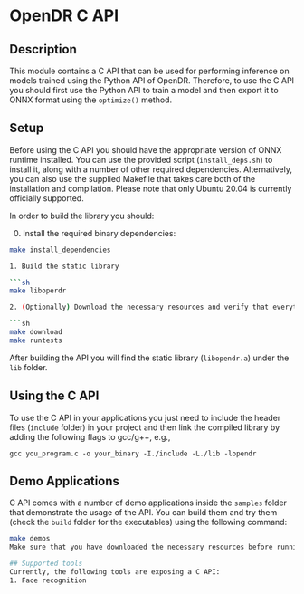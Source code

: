 # OpenDR C API

## Description

This module contains a C API that can be used for performing inference on models trained using the Python API of OpenDR. 
Therefore, to use the C API you should first use the Python API to train a model and then export it to ONNX format using the `optimize()` method.

## Setup
Before using the C API you should have the appropriate version of ONNX runtime installed. 
You can use the provided script (`install_deps.sh`) to install it, along with a number of other required dependencies.
Alternatively, you can also use the supplied Makefile that takes care both of the installation and compilation.
Please note that only Ubuntu 20.04 is currently officially supported.

In order to build the library you should:

0. Install the required binary dependencies:

```sh
make install_dependencies

1. Build the static library

```sh
make liboperdr

2. (Optionally) Download the necessary resources and verify that everything works as expected:

```sh
make download
make runtests
```
After building the API you will find the static library (`libopendr.a`) under the `lib` folder.

## Using the C API

To use the C API in your applications you just need to include the header files (`include` folder) in your project and then link the compiled library by adding the following flags to gcc/g++, e.g.,
```
gcc you_program.c -o your_binary -I./include -L./lib -lopendr
```

## Demo Applications
C API comes with a number of demo applications inside the `samples` folder that demonstrate the usage of the API.
You can build them and try them (check the `build` folder for the executables) using the following command:
```sh
make demos
Make sure that you have downloaded the necessary resources before running the demo (`makefile download`) and that you execute the binaries from the root folder of the C API. 

## Supported tools
Currently, the following tools are exposing a C API:
1. Face recognition
